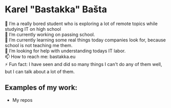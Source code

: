 # Karel "Bastakka" Bašta  

🧑 I’m a really bored student who is exploring a lot of remote topics while studying IT on high school  
🔭 I’m currently working on passing school.  
🌱 I’m currently learning some real things today companies look for, because school is not teaching me them.  
🤔 I’m looking for help with understanding todays IT labor.  
📫 How to reach me: bastakka.eu  
⚡ Fun fact: I have seen and did so many things I can't do any of them well, but I can talk about a lot of them.  

## Examples of my work:  
* My repos  
